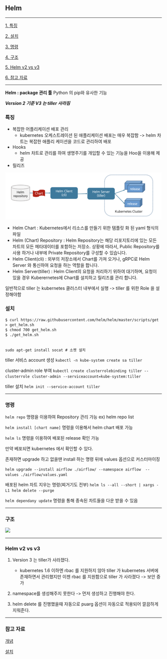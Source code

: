 ## Helm
----
[1. 특징](#특징)

[2. 설치](#설치)

[3. 명령](#명령)

[4. 구조](#구조)

[5. Helm v2 vs v3](#Helm-v2-vs-v3)

[6. 참고 자료](#참고-자료)


----
**Helm : package 관리 툴**
Python 의 pip와 유사한 기능

***Version 2 기준 V3 는 tiller 사라짐***

### 특징
- 복잡한 어플리케이션 배포 관리
    - kubernetes 오케스트레이션 된 애플리케이션 배포는 매우 복잡함 -> helm 차트는 복잡한 애플리 케이션을 코드로 관리하여 배포 
- Hooks
    - helm 차트로 관리를 하여 생명주기를 개입할 수 있는 기능을 Hoo을 이용해 제공 
- 릴리즈 

![](./img/helm.PNG)


- Helm Chart : Kubernetes에서 리소스를 만들기 위한 템플릿 화 된 yaml 형식의 파일
- Helm (Chart) Repository : Helm Repository는 해당 리포지토리에 있는 모든 차트의 모든 메타데이터를 포함하는 저장소. 상황에 따라서, Public Repository를 사용 하거나 내부에 Private Repository를 구성할 수 있습니다.
- Helm Client(cli) : 외부의 저장소에서 Chart를  가져 오거나, gRPC로 Helm Server 와 통신하여 요청을 하는 역할을 합니다.
- Helm Server(tiller) : Helm Client의 요청을 처리하기 위하여 대기하며, 요청이 있을 경우 Kuberernetes에 Chart를 설치하고 릴리즈를 관리 합니다.

일반적으로 tiller 는 kubernetes 클러스터 내부에서 실행 -> tiller 를 위한 Role 을 설정해야함

### 설치 

```
$ curl https://raw.githubusercontent.com/helm/helm/master/scripts/get > get_helm.sh
$ chmod 700 get_helm.sh
$ ./get_helm.sh


sudo apt-get install socat # 소켓 설치
```

tiller 서비스 account 생성 ```kubectl -n kube-system create sa tiller```

cluster-admin role 부여 
```kubectl create clusterrolebinding tiller --clusterrole cluster-admin --serviceaccount=kube-system:tiller```

tiller 설치 ```helm init --service-account tiller```

----

### 명령

`helm repo` 명령을 이용하여 Repository 관리 가능 
ex) helm repo list

`helm install [chart name]` 명령을 이용해서 helm chart 배포 가능

`helm ls` 명령을 이용하여 배포된 release 확인 가능
 
 만약 베포되면 kubernetes 에서 확인할 수 있다.


존재하면 upgrade 하고 없을땐 install 하는 명령 뒤에 values 옵션으로 커스터마이징 

`helm upgrade --install airflow ./airflow/ --namespace airflow  --values ./airflow/values.yaml`


배포된 helm 차트 지우는 명령(찌거기도 전부)
`helm ls --all --short | xargs -L1 helm delete --purge`


`helm dependany update` 명령을 통해 종속된 차트들을 다운 받을 수 있음 


----
### 구조


 ![](./img/구조.PNG)
 
 
---
### Helm v2 vs v3

1. Version 3 는 tiller가 사라졌다.
    - kubernetes 1.6 이하엔 rbac 를 지원하지 않아 tiller 가 kubernetes 서버에 존재하면서 관리했지만 이젠 rbac 를 지원함으로 tiller 가 사라졌다 -> 보안 증가 
    
2. namespace를 생성해주지 못한다 -> 먼저 생성하고 진행해야 한다.
3. helm delete 를 진행했을때 자동으로 puarg 옵션이 자동으로 적용되어 깔끔하게 지워준다.


----
### 참고 자료

[개념](https://tech.osci.kr/2019/11/23/86027123/)

[설치](https://reoim.tistory.com/entry/Kubernetes-Helm-%EC%82%AC%EC%9A%A9%EB%B2%95)